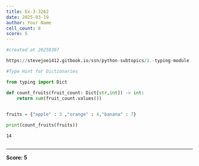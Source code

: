 ```yaml
---
title: Ex-3-3262
date: 2025-03-19
author: Your Name
cell_count: 8
score: 5
---
```


```python
#created at 20250307
```


```python
https://stevejoe1412.gitbook.io/ssn/python-subtopics/1.-typing-module
```


```python
#Type Hint for Dictionaries
```


```python
from typing import Dict
```


```python
def count_fruits(fruit_count: Dict[str,int]) -> int:
    return sum(fruit_count.values())
    
```


```python
fruits = {"apple" : 3 ,"orange" : 4,"banana" : 7}
```


```python
print(count_fruits(fruits))
```

    14



```python

```


---
**Score: 5**